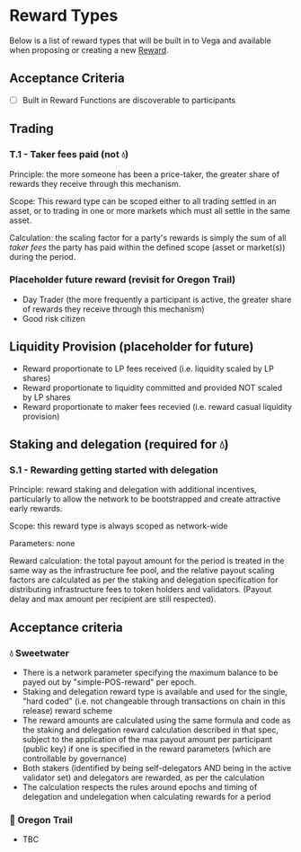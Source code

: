 # Reward Types

Below is a list of reward types that will be built in to Vega and available when proposing or creating a new [Reward]().

## Acceptance Criteria
- [ ] Built in Reward Functions are discoverable to participants 


## Trading

### T.1 - Taker fees paid (not 💧)

Principle: the more someone has been a price-taker, the greater share of rewards they receive through this mechanism.

Scope: This reward type can be scoped either to all trading settled in an asset, or to trading in one or more markets which must all settle in the same asset.

Calculation: the scaling factor for a party's rewards is simply the sum of all *taker fees* the party has paid within the defined scope (asset or market(s)) during the period.


### Placeholder future reward (revisit for Oregon Trail)

- Day Trader (the more frequently a participant is active, the greater share of rewards they receive through this mechanism)
- Good risk citizen


## Liquidity Provision (placeholder for future)

- Reward proportionate to LP fees received (i.e. liquidity scaled by LP shares)
- Reward proportionate to liquidity committed and provided NOT scaled by LP shares
- Reward proportionate to maker fees recevied (i.e. reward casual liquidity provision)


## Staking and delegation (required for 💧)

### S.1 - Rewarding getting started with delegation

Principle: reward staking and delegation with additional incentives, particularly to allow the network to be bootstrapped and create attractive early rewards.

Scope: this reward type is always scoped as network-wide

Parameters: none 

Reward calculation: the total payout amount for the period is treated in the same way as the infrastructure fee pool, and the relative payout scaling factors are calculated as per the staking and delegation specification for distributing infrastructure fees to token holders and validators. (Payout delay and max amount per recipient are still respected).


## Acceptance criteria


### 💧 Sweetwater


- There is a network parameter specifying the maximum balance to be payed out by "simple-POS-reward" per epoch. 
- Staking and delegation reward type is available and used for the single, "hard coded" (i.e. not changeable through transactions on chain in this release) reward scheme
- The reward amounts are calculated using the same formula and code as the staking and delegation reward calculation described in that spec, subject to the application of the max payout amount per participant (public key) if one is specified in the reward parameters (which are controllable by governance)
- Both stakers (identified by being self-delegators AND being in the active validator set) and delegators are rewarded, as per the calculation
- The calculation respects the rules around epochs and timing of delegation and undelegation when calculating rewards for a period


### 🤠 Oregon Trail

- TBC